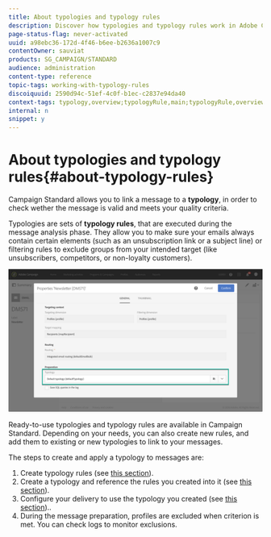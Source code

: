 ```yaml
---
title: About typologies and typology rules
description: Discover how typologies and typology rules work in Adobe Campaign.
page-status-flag: never-activated
uuid: a98ebc36-172d-4f46-b6ee-b2636a1007c9
contentOwner: sauviat
products: SG_CAMPAIGN/STANDARD
audience: administration
content-type: reference
topic-tags: working-with-typology-rules
discoiquuid: 2590d94c-51ef-4c0f-b1ec-c2837e94da40
context-tags: typology,overview;typologyRule,main;typologyRule,overview
internal: n
snippet: y
---
```


# About typologies and typology rules{#about-typology-rules}

Campaign Standard allows you to link a message to a **typology**, in order to check wether the message is valid and meets your quality criteria.

Typologies are sets of **typology rules**, that are executed during the message analysis phase. They allow you to make sure your emails always contain certain elements (such as an unsubscription link or a subject line) or filtering rules to exclude groups from your intended target (like unsubscribers, competitors, or non-loyalty customers).

![](assets/typology_messagelink.png)

Ready-to-use typologies and typology rules are available in Campaign Standard. Depending on your needs, you can also create new rules, and add them to existing or new typologies to link to your messages.

The steps to create and apply a typology to messages are:

1. Create typology rules (see [this section](../../sending/using/managing-typology-rules.md#creating-a-typology-rule)).
1. Create a typology and reference the rules you created into it (see [this section](../../sending/using/managing-typologies.md#creating-a-typology)).
1. Configure your delivery to use the typology you created (see [this section](../../sending/using/managing-typologies.md#applying-typologies-to-messages))..
1. During the message preparation, profiles are excluded when criterion is met. You can check logs to monitor exclusions.
